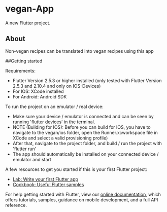 # vegan-App

A new Flutter project.

## About

Non-vegan recipes can be translated into vegan recipes using this app 

##Getting started

Requirements: 
  - Flutter Version 2.5.3 or higher installed (only tested with Flutter Version 2.5.3 and 2.10.4 and only on IOS-Devices)
  - For IOS: XCode installed
  - For Android: Android SDK

To run the project on an emulator / real device:
  - Make sure your device / emulator is connected and can be seen by running 'flutter devices' in the terminal.
  - NOTE (Building for IOS): Before you can build for IOS, you have to navigate to the vegan/ios folder, open the Runner.xcworkspace file in XCode and       select a valid provisioning profile)
  - After that, navigate to the project folder, and build / run the project with 'flutter run'
  - The app should automatically be installed on your connected device / emulator and start



A few resources to get you started if this is your first Flutter project:

- [Lab: Write your first Flutter app](https://flutter.dev/docs/get-started/codelab)
- [Cookbook: Useful Flutter samples](https://flutter.dev/docs/cookbook)

For help getting started with Flutter, view our
[online documentation](https://flutter.dev/docs), which offers tutorials,
samples, guidance on mobile development, and a full API reference.
